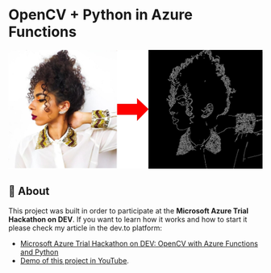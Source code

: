 # OpenCV + Python in Azure Functions

![Tranformation example](./assets/nick-transformation-cover.jpg)

## 🎯 About

This project was built in order to participate at the **Microsoft Azure Trial Hackathon on DEV**. If you want to learn how it works and how to start it please check my article in the dev.to platform:

* [Microsoft Azure Trial Hackathon on DEV: OpenCV with Azure Functions and Python](https://dev.to/64j0/microsoft-azure-trial-hackathon-on-dev-opencv-with-azure-functions-and-python-33lf)
* [Demo of this project in YouTube](https://youtu.be/GKwS6sofgo8).